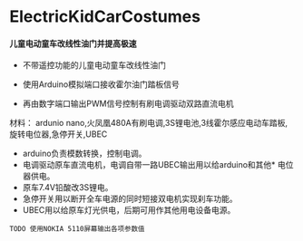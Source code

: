 # ElectricKidCarCostumes
#### **儿童电动童车改线性油门并提高极速**


* 不带遥控功能的儿童电动童车改线性油门

* 使用Arduino模拟端口接收霍尔油门踏板信号

* 再由数字端口输出PWM信号控制有刷电调驱动双路直流电机

材料：
  ardunio nano,火凤凰480A有刷电调,3S锂电池,3线霍尔感应电动车踏板,旋转电位器,急停开关,UBEC
  
  

* arduino负责模数转换，控制电调。
* 电调驱动原车直流电机，电调自带一路UBEC输出用以给arduino和其他* 电位器供电。
* 原车7.4V铅酸改3S锂电。
* 急停开关用以断开全车电源的同时短接双电机实现刹车功能。
* UBEC用以给原车灯光供电，后期可用作其他用电设备电源。




`TODO 使用NOKIA 5110屏幕输出各项参数值`

